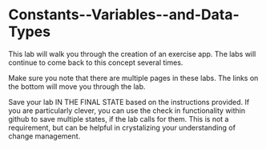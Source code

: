 # Constants--Variables--and-Data-Types
 
This lab will walk you through the creation of an exercise app.  The labs will continue to come back to this concept several times.  

Make sure you note that there are multiple pages in these labs.  The links on the bottom will move you through the lab.

Save your lab IN THE FINAL STATE based on the instructions provided.  If you are particularly clever, you can use the check in functionality within github to save multiple states, if the lab calls for them.  This is not a requirement, but can be helpful in crystalizing your understanding of change management.
